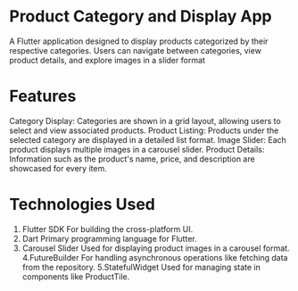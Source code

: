 # Product Category and Display App
A Flutter application designed to display products categorized by their respective categories. Users can navigate between categories, view product details, and explore images in a slider format
# Features
Category Display: Categories are shown in a grid layout, allowing users to select and view associated products.
Product Listing: Products under the selected category are displayed in a detailed list format.
Image Slider: Each product displays multiple images in a carousel slider.
Product Details: Information such as the product's name, price, and description are showcased for every item.
# Technologies Used
1. Flutter SDK
For building the cross-platform UI.
2. Dart
Primary programming language for Flutter.
3. Carousel Slider
Used for displaying product images in a carousel format.
4.FutureBuilder
For handling asynchronous operations like fetching data from the repository.
5.StatefulWidget
Used for managing state in components like ProductTile.
